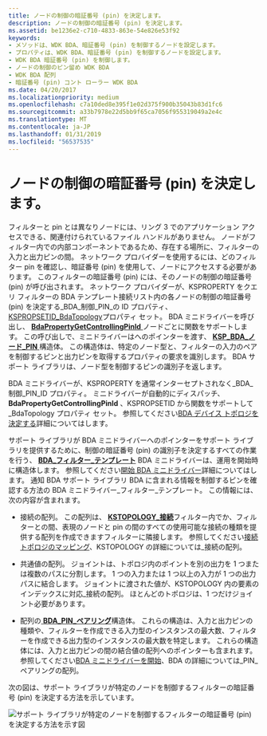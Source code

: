 ```yaml
---
title: ノードの制御の暗証番号 (pin) を決定します。
description: ノードの制御の暗証番号 (pin) を決定します。
ms.assetid: be1236e2-c710-4833-863e-54e826e53f92
keywords:
- メソッドは、WDK BDA、暗証番号 (pin) を制御するノードを設定します。
- プロパティは、WDK BDA、暗証番号 (pin) を制御するノードを設定します。
- WDK BDA 暗証番号 (pin) を制御します。
- ノードの制御のピン留め WDK BDA
- WDK BDA 配列
- 暗証番号 (pin) コント ローラー WDK BDA
ms.date: 04/20/2017
ms.localizationpriority: medium
ms.openlocfilehash: c7a10ded8e395f1e02d375f900b35043b83d1fc6
ms.sourcegitcommit: a33b7978e22d5bb9f65ca7056f955319049a2e4c
ms.translationtype: MT
ms.contentlocale: ja-JP
ms.lasthandoff: 01/31/2019
ms.locfileid: "56537535"
---
```

# <a name="determining-the-controlling-pin-of-a-node"></a>ノードの制御の暗証番号 (pin) を決定します。





フィルターと pin とは異なりノードには、リング 3 でのアプリケーション アクセスできる、関連付けられているファイル ハンドルがありません。 ノードがフィルター内での内部コンポーネントであるため、存在する場所に、フィルターの入力と出力ピンの間。 ネットワーク プロバイダーを使用するには、どのフィルター pin を確認し、暗証番号 (pin) を使用して、ノードにアクセスする必要があります。 このフィルターの暗証番号 (pin) には、そのノードの制御の暗証番号 (pin) が呼び出されます。 ネットワーク プロバイダーが、KSPROPERTY をクエリ フィルターの BDA テンプレート接続リスト内の各ノードの制御の暗証番号 (pin) を決定する\_BDA\_制御\_PIN\_の ID プロパティ、 [KSPROPSETID\_BdaTopology](https://msdn.microsoft.com/library/windows/hardware/ff566561)プロパティ セット。 BDA ミニドライバーを呼び出し、 [ **BdaPropertyGetControllingPinId** ](https://msdn.microsoft.com/library/windows/hardware/ff556480)ノードごとに関数をサポートします。 この呼び出しで、ミニドライバーはへのポインターを渡す、 [ **KSP\_BDA\_ノード\_PIN** ](https://msdn.microsoft.com/library/windows/hardware/ff566716)構造体。 この構造体は、特定のノード型と、フィルターの入力のペアを制御するピンと出力ピンを取得するプロパティの要求を識別します。 BDA サポート ライブラリは、ノード型を制御するピンの識別子を返します。

BDA ミニドライバーが、KSPROPERTY を通常インターセプトされなく\_BDA\_制御\_PIN\_ID プロパティ。 ミニドライバーが自動的にディスパッチ、 **BdaPropertyGetControllingPinId** 、KSPROPSETID から関数をサポートして\_BdaTopology プロパティ セット。 参照してください[BDA デバイス トポロジを決定する](determining-bda-device-topology.md)詳細についてはします。

サポート ライブラリが BDA ミニドライバーへのポインターをサポート ライブラリを提供するために、制御の暗証番号 (pin) の識別子を決定するすべての作業を行う、 [ **BDA\_フィルター\_テンプレート**](https://msdn.microsoft.com/library/windows/hardware/ff556523) BDA ミニドライバーは、運用を開始時に構造体します。 参照してください[開始 BDA ミニドライバー](starting-a-bda-minidriver.md)詳細についてはします。 通知 BDA サポート ライブラリ BDA に含まれる情報を制御するピンを確認する方法の BDA ミニドライバー\_フィルター\_テンプレート。 この情報には、次の内容が含まれます。

-   接続の配列。 この配列は、 [ **KSTOPOLOGY\_接続**](https://msdn.microsoft.com/library/windows/hardware/ff567148)フィルター内でか、フィルターとの間、表現のノードと pin の間のすべての使用可能な接続の種類を提供する配列を作成できますフィルターに隣接します。 参照してください[接続トポロジのマッピング](mapping-connection-topology.md)、KSTOPOLOGY の詳細については\_接続の配列。

-   共通値の配列。 ジョイントは、トポロジ内のポイントを別の出力を 1 つまたは複数のパスに分割します。 1 つの入力または 1 つ以上の入力が 1 つの出力パスに結合します。 ジョイントに渡された値が、KSTOPOLOGY 内の要素のインデックスに対応\_接続の配列。 ほとんどのトポロジは、1 つだけジョイント必要があります。

-   配列の[ **BDA\_PIN\_ペアリング**](https://msdn.microsoft.com/library/windows/hardware/ff556544)構造体。 これらの構造は、入力と出力ピンの種類や、フィルターを作成できる入力型のインスタンスの最大数、フィルターを作成できる出力型のインスタンスの最大数を特定します。 これらの構造体には、入力と出力ピンの間の結合値の配列へのポインターも含まれます。 参照してください[BDA ミニドライバーを開始](starting-a-bda-minidriver.md)、BDA の詳細については\_PIN\_ペアリングの配列。

次の図は、サポート ライブラリが特定のノードを制御するフィルターの暗証番号 (pin) を決定する方法を示しています。

![サポート ライブラリが特定のノードを制御するフィルターの暗証番号 (pin) を決定する方法を示す図](images/bdajoint.png)

 

 




